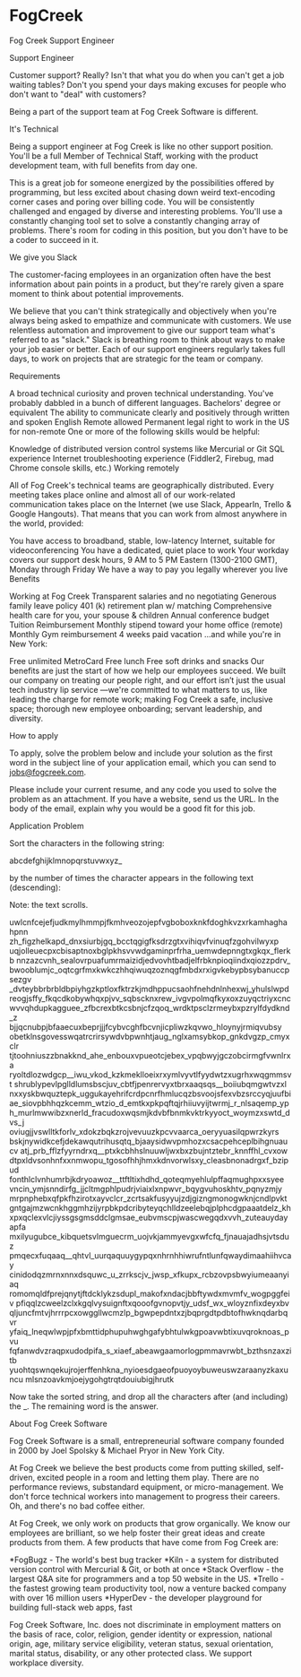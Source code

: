 # FogCreek
Fog Creek Support Engineer

Support Engineer

Customer support? Really? Isn't that what you do when you can't get a job waiting tables? Don't you spend your days making excuses for people who don't want to "deal" with customers?

Being a part of the support team at Fog Creek Software is different.

It's Technical

Being a support engineer at Fog Creek is like no other support position. You'll be a full Member of Technical Staff, working with the product development team, with full benefits from day one.

This is a great job for someone energized by the possibilities offered by programming, but less excited about chasing down weird text-encoding corner cases and poring over billing code. You will be consistently challenged and engaged by diverse and interesting problems. You'll use a constantly changing tool set to solve a constantly changing array of problems. There's room for coding in this position, but you don't have to be a coder to succeed in it.

We give you Slack

The customer-facing employees in an organization often have the best information about pain points in a product, but they're rarely given a spare moment to think about potential improvements.

We believe that you can't think strategically and objectively when you're always being asked to empathize and communicate with customers. We use relentless automation and improvement to give our support team what's referred to as "slack." Slack is breathing room to think about ways to make your job easier or better. Each of our support engineers regularly takes full days, to work on projects that are strategic for the team or company.

Requirements

A broad technical curiosity and proven technical understanding. You've probably dabbled in a bunch of different languages.
Bachelors' degree or equivalent
The ability to communicate clearly and positively through written and spoken English
Remote allowed
Permanent legal right to work in the US for non-remote
One or more of the following skills would be helpful:

Knowledge of distributed version control systems like Mercurial or Git
SQL experience
Internet troubleshooting experience (Fiddler2, Firebug, mad Chrome console skills, etc.)
Working remotely

All of Fog Creek's technical teams are geographically distributed. Every meeting takes place online and almost all of our work-related communication takes place on the Internet (we use Slack, AppearIn, Trello & Google Hangouts). That means that you can work from almost anywhere in the world, provided:

You have access to broadband, stable, low-latency Internet, suitable for videoconferencing
You have a dedicated, quiet place to work
Your workday covers our support desk hours, 9 AM to 5 PM Eastern (1300-2100 GMT), Monday through Friday
We have a way to pay you legally wherever you live
Benefits

Working at Fog Creek
Transparent salaries and no negotiating
Generous family leave policy
401 (k) retirement plan w/ matching
Comprehensive health care for you, your spouse & children
Annual conference budget
Tuition Reimbursement
Monthly stipend toward your home office (remote)
Monthly Gym reimbursement
4 weeks paid vacation
...and while you're in New York:

Free unlimited MetroCard
Free lunch
Free soft drinks and snacks
Our benefits are just the start of how we help our employees succeed. We built our company on treating our people right, and our effort isn’t just the usual tech industry lip service —we're committed to what matters to us, like leading the charge for remote work; making Fog Creek a safe, inclusive space; thorough new employee onboarding; servant leadership, and diversity.

How to apply

To apply, solve the problem below and include your solution as the first word in the subject line of your application email, which you can send to jobs@fogcreek.com.

Please include your current resume, and any code you used to solve the problem as an attachment. If you have a website, send us the URL. In the body of the email, explain why you would be a good fit for this job.

Application Problem

Sort the characters in the following string:

abcdefghijklmnopqrstuvwxyz_

by the number of times the character appears in the following text (descending):

Note: the text scrolls.

uwlcnfcejefjudkmylhmmpjfkmhveozojepfvgboboxknkfdoghkvzxrkamhaghahpnn
zh_figzhelkapd_dnxsiurbjgq_bcctqgigfksdrzgtxvihiqvfvinuqfzgohvilwyxp
uqjolleuecpxcbisaptnoxbglpkhsvvwdgaminprfrha_uemwdepnngtxgkqx_flerkb
nnzazcvnh_sealovrpuafumrmaizidjedvovhtbadjelfrbknpioqiindxqiozzpdrv_
bwooblumjc_oqtcgrfmxkwkczhhqiwuqzoznqgfmbdxrxigvkebypbsybanuccpsezgv
_dvteybbrbrbldbpiyhgzkptloxfktrzkjmdhppucsaohfnehdnlnhexwj_yhulslwpd
reogjsffy_fkqcdkobywhqxpjvv_sqbscknxrew_ivgvpolmqfkyxoxzuyqctriyxcnc
wvvqhdupkagguee_zfbcrexbtkcsbnjcfzqoq_wrdktpsclzrmeybxpzrylfdydknd_z
bjjqcnubpjbfaaecuxbeprjjjfcybvcghfbcvnjicpliwzkqvwo_hloynyjrmiqvubsy
obetklnsgovesswqatrcrirsywdvbpwnhtjaug_nglxamsybkop_gnkdvgzp_cmyxclr
tjtoohniuszzbnakknd_ahe_enbouxvpueotcjebex_vpqbwyjgczobcirmgfvwnlrxa
ryoltdlozwdgcp__iwu_vkod_kzkmeklloeixrxymlvyvtlfyydwtzxugrhxwqgmmsvt
shrublypevlpglldlumsbscjuv_cbtfjpenrervyxtbrxaaqsqs__boiiubqmgwtvzxl
nxxyskbwquztepk_uggukayehrifcrdpcnrfhmlucqzbsvoojsfexvbzsrccyqjuufbi
ae_siovpbhhqzkcemm_wtzio_d_emtkxpkpqftqjrhiiuvyijtwrmj_r_nlsaqemp_yp
h_murlmwwibzxnerld_fracudoxwqsmjkdvbfbnmkvktrkyyoct_woymzxswtd_dvs_j
oviugjjvswlltkforlv_xdokzbqkzrojvevuuzkpcvvaarca_oeryyuasilqpwrzkyrs
bskjnywidkcefjdekawqutrihusqtq_bjaaysidwvpmhozxcsacpehceplbihgnuaucv
atj_prb_fflzfyyrndrxq__ptxkcbhhslnuuwljwxbxzbujntztebr_knnffhl_cvxow
dtpxldvsonhnfxxnmwopu_tgosofhhjhmxkdnvorwlsxy_cleasbnonadrgxf_bzipud
fonthlclvnhumrbjkdryoawoz__ttftltixhdhd_qoteqmyehlulpffaqmughpxxsyee
vncin_ymjsnndirfg_jjcltmgphlpudrjviaixlxnpwvr_bqygvuhoskhtv_pqnyzmjy
mrpnphebxqfpkfhzirotxayvclcr_zcrtsakfusyyujzdjgizngmonogwknjcndlpvkt
gntgajmzwcnkhggmhzijyrpbkpdcribyteyqchlldzeelebqjplphcdgpaaatdelz_kh
xpxqclexvlcjiyssgsgmsddclgmsae_eubvmscpjwascwegqdxvvh_zuteauydayapfa
mxilyugubce_kibquetsvlmguecrm_uojvkjammyevgxwfcfq_fjnauajadhsjvtsduz
pmqecxfuqaaq__qhtvl_uurqaquuygypqxnhrnhhiwrufntlunfqwaydimaahiihvcay
cinidodqzmrnxnnxdsquwc_u_zrrkscjv_jwsp_xfkupx_rcbzovpsbwyiumeaanyiaq
romomqldfprejqnytjftdcklykzsdupl_makofxndacjbbftywdxmvmfv_wogpggfeiv
pfiqqlzcweelzclxkgqlvysuignftxqooofgvnopvtjy_udsf_wx_wloyznfixdeyxbv
qljuncfmtvjhrrrpcxowggllwcmzlp_bgwpepdntxzjbqprgdtpdbtofhwknqdarbqvr
yfaiq_lneqwlwpjpfxbmttidphupuhwghgafybhtulwkgpoavwbtixuvqroknoas_pvu
fqfanwdvzraqpxudodpifa_s_xiaef_abeawgaamorlogpmmavrwbt_bzthsnzaxzitb
yuohtqswnqekujrojerffenhkna_nyioesdgaeofpuoyoybuweuswzaraanyzkaxuncu
mlsnzoavkmjoejygohgtrqtdouiubigjhrutk

Now take the sorted string, and drop all the characters after (and including) the _. The remaining word is the answer.

About Fog Creek Software

Fog Creek Software is a small, entrepreneurial software company founded in 2000 by Joel Spolsky & Michael Pryor in New York City.

At Fog Creek we believe the best products come from putting skilled, self-driven, excited people in a room and letting them play. There are no performance reviews, substandard equipment, or micro-management. We don't force technical workers into management to progress their careers. Oh, and there's no bad coffee either.

At Fog Creek, we only work on products that grow organically. We know our employees are brilliant, so we help foster their great ideas and create products from them. A few products that have come from Fog Creek are:

*FogBugz - The world's best bug tracker
*Kiln - a system for distributed version control with Mercurial & Git, or both at once
*Stack Overflow - the largest Q&A site for programmers and a top 50 website in the US.
*Trello - the fastest growing team productivity tool, now a venture backed company with over 16 million users
*HyperDev - the developer playground for building full-stack web apps, fast

Fog Creek Software, Inc. does not discriminate in employment matters on the basis of race, color, religion, gender identity or expression, national origin, age, military service eligibility, veteran status, sexual orientation, marital status, disability, or any other protected class. We support workplace diversity.
